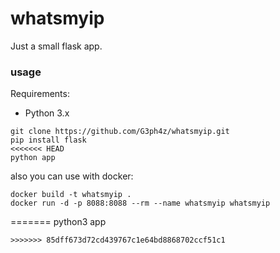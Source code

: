 # whatsmyip

Just a small flask app.

### usage
Requirements:
- Python 3.x

```
git clone https://github.com/G3ph4z/whatsmyip.git
pip install flask
<<<<<<< HEAD
python app
```

also you can use with docker:

```
docker build -t whatsmyip .
docker run -d -p 8088:8088 --rm --name whatsmyip whatsmyip
```
=======
python3 app
```
>>>>>>> 85dff673d72cd439767c1e64bd8868702ccf51c1

